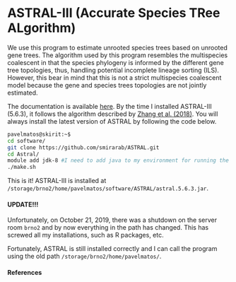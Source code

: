 # ASTRAL-III (Accurate Species TRee ALgorithm)

We use this program to estimate unrooted species trees based on unrooted gene trees. The algorithm used by this program resembles the multispecies coalescent in that the species phylogeny is informed by the different gene tree topologies, thus, handling potential incomplete lineage sorting (ILS). However, this bear in mind that this is not a strict multispecies coalescent model because the gene and species trees topologies are not jointly estimated.

The documentation is available [here](https://github.com/smirarab/ASTRAL). By the time I installed ASTRAL-III (5.6.3), it follows the algorithm described by [Zhang et al. (2018)](https://doi.org/10.1186/s12859-018-2129-y). You will always install the latest version of ASTRAL by following the code below.

```bash
pavelmatos@skirit:~$
cd software/
git clone https://github.com/smirarab/ASTRAL.git
cd Astral/
module add jdk-8 #I need to add java to my environment for running the .sh file below. Java is already in Metacentrum as jdk-8
./make.sh
```

This is it! ASTRAL-III is installed at `/storage/brno2/home/pavelmatos/software/ASTRAL/astral.5.6.3.jar`.

#### UPDATE!!!

Unfortunately, on October 21, 2019, there was a shutdown on the server room `brno2` and by now everything in the path has changed. This has screwed all my installations, such as R packages, etc.

Fortunately, ASTRAL is still installed correctly and I can call the program using the old path `/storage/brno2/home/pavelmatos/`.

#### References
